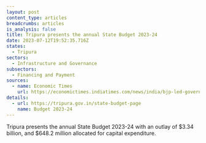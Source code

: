 ```yaml
---
layout: post
content_type: articles
breadcrumbs: articles
is_analysis: false
title: Tripura presents the annual State Budget 2023-24
date: 2023-07-12T19:52:35.716Z
states:
  - Tripura
sectors:
  - Infrastructure and Governance
subsectors:
  - Financing and Payment
sources:
  - name: Economic Times
    url: https://economictimes.indiatimes.com/news/india/bjp-led-government-in-tripura-presents-state-budget-for-2023-24-with-an-outlay-of-rs-27654-40-crore/articleshow/101579267.cms
details:
  - url: https://tripura.gov.in/state-budget-page
    name: Budget 2023-24
---
```

Tripura presents the annual State Budget 2023-24 with an outlay of $3.34 billion, and $648.2 million allocated for capital expenditure.